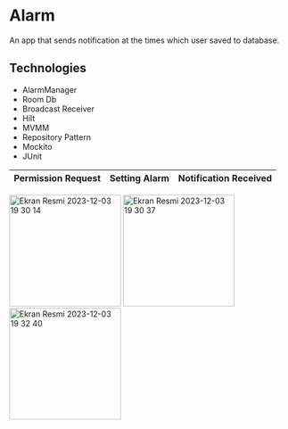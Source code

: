 # Alarm

An app that sends notification at the times which user saved to database. 

## Technologies
- AlarmManager
- Room Db
- Broadcast Receiver
- Hilt
- MVMM
- Repository Pattern
- Mockito
- JUnit

  
 Permission Request | Setting Alarm |  Notification Received |
-------------------------  | --------------------- |  ---------------------|


  <img width="200" alt="Ekran Resmi 2023-12-03 19 30 14" src="https://github.com/melikegoren/Alarm/assets/79282676/2985a6a3-c21c-4883-a52e-bba253f09d10">
  <img width="200" alt="Ekran Resmi 2023-12-03 19 30 37" src="https://github.com/melikegoren/Alarm/assets/79282676/e5f31918-21dd-4014-ad3a-9f37652aa3dd">
  
<img width="200" alt="Ekran Resmi 2023-12-03 19 32 40" src="https://github.com/melikegoren/Alarm/assets/79282676/fb64c150-fc36-46db-9c07-dc1e9e373ff8">
